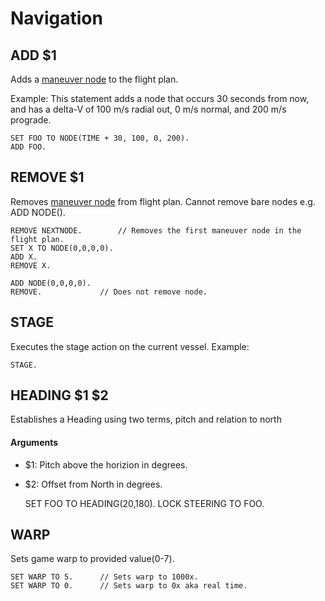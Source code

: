 Navigation
==========

## ADD $1

Adds a [maneuver node](/KOS_DOC/structure/node) to the flight plan.

Example:
This statement adds a node that occurs 30 seconds from now, and has a delta-V of 100 m/s radial out, 0 m/s normal, and 200 m/s prograde.

    SET FOO TO NODE(TIME + 30, 100, 0, 200).
    ADD FOO.

## REMOVE $1

Removes [maneuver node](/KOS_DOC/structure/node) from flight plan. Cannot remove bare nodes e.g. ADD NODE().

    REMOVE NEXTNODE.        // Removes the first maneuver node in the flight plan.
    SET X TO NODE(0,0,0,0).
    ADD X.
    REMOVE X.

    ADD NODE(0,0,0,0).
    REMOVE.             // Does not remove node.


## STAGE

Executes the stage action on the current vessel.
Example:

    STAGE.

## HEADING $1 $2

Establishes a Heading using two terms, pitch and relation to north

#### Arguments
* $1: Pitch above the horizion in degrees.
* $2: Offset from North in degrees.

    SET FOO TO HEADING(20,180).
    LOCK STEERING TO FOO.

## WARP

Sets game warp to provided value(0-7).

    SET WARP TO 5.      // Sets warp to 1000x.
    SET WARP TO 0.      // Sets warp to 0x aka real time.

